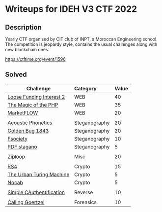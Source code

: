 # Writeups for IDEH V3 CTF 2022
 
## Description  

Yearly CTF organised by CIT club of INPT, a Moroccan Engineering school.
The competition is jeopardy style, contains the usual challenges along with new blockchain ones.

https://ctftime.org/event/1596

## Solved 

Challenge | Category | Value      
----------|:---------|:-----------
[Loose Funding Interest 2](https://github.com/BaadMaro/CTF/tree/main/IDEH%20V3%202022/WEB/Loose%20Funding%20Interest%202) | WEB | 40
[The Magic of the PHP](https://github.com/BaadMaro/CTF/tree/main/IDEH%20V3%202022/WEB/The%20Magic%20of%20the%20PHP) | WEB | 35
[MarketFLOW](https://github.com/BaadMaro/CTF/tree/main/IDEH%20V3%202022/WEB/MarketFLOW) | WEB | 20
[]() | []() | []()
[Acoustic Phonetics](https://github.com/BaadMaro/CTF/tree/main/IDEH%20V3%202022/Steganography/Acoustic%20Phonetics) | Steganography |  20
[Golden Bug 1843](https://github.com/BaadMaro/CTF/tree/main/IDEH%20V3%202022/Steganography/Golden%20Bug%201843) | Steganography |  20
[Fsociety](https://github.com/BaadMaro/CTF/tree/main/IDEH%20V3%202022/Steganography/Fsociety) | Steganography |  10
[PDF stagano](https://github.com/BaadMaro/CTF/tree/main/IDEH%20V3%202022/Steganography/PDF%20stagano) | Steganography |  5
[]() | []() | []()
[Ziploop](https://github.com/BaadMaro/CTF/tree/main/IDEH%20V3%202022/Misc/ZIPLOOP) | Misc | 20
[]() | []() | []()
[RS4](https://github.com/BaadMaro/CTF/tree/main/IDEH%20V3%202022/Crypto/RS4) | Crypto | 15
[The Urban Turing Machine](https://github.com/BaadMaro/CTF/tree/main/IDEH%20V3%202022/Crypto/The%20Urban%20Turing%20Machine) | Crypto | 5
[Nocab](https://github.com/BaadMaro/CTF/tree/main/IDEH%20V3%202022/Crypto/Nocab) | Crypto | 5
[]() | []() | []()
[Simple CAuthentification](https://github.com/BaadMaro/CTF/tree/main/IDEH%20V3%202022/Reverse/Simple%20CAuthentification) | Reverse |  10
[]() | []() | []()
[Calling Goertzel](https://github.com/BaadMaro/CTF/tree/main/IDEH%20V3%202022/Forensics/Calling%20Goertzel) | Forensics | 10
